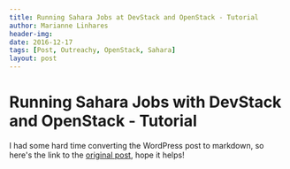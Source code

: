 ```yaml
---
title: Running Sahara Jobs at DevStack and OpenStack - Tutorial
author: Marianne Linhares
header-img:
date: 2016-12-17
tags: [Post, Outreachy, OpenStack, Sahara]
layout: post
---
```


# Running Sahara Jobs with DevStack and OpenStack - Tutorial

I had some hard time converting the WordPress post to markdown, so here's the
link to the [original post](https://mariannelinhares.wordpress.com/2016/12/17/running-mapreduce-jobs-with-devstack-using-manila-swift-and-hdfs-as-data-sources-tutorial/), hope it helps!
